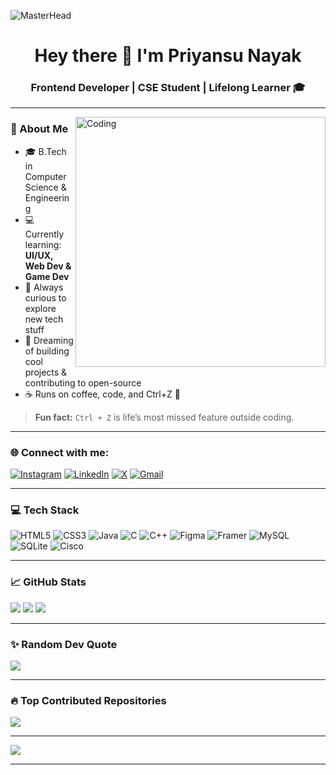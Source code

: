 ![MasterHead](https://miro.medium.com/v2/resize:fit:1400/1*0N8CVKix7OGfBDsgh9DzrQ.gif)

<h1 align="center">Hey there 👋 I'm Priyansu Nayak</h1>
<h3 align="center">Frontend Developer | CSE Student | Lifelong Learner 🎓</h3>

---

<img align="right" alt="Coding" width="400" src="https://media1.giphy.com/media/v1.Y2lkPTc5MGI3NjExbjJtY3kyMGZrZHduZTNtNGk5dm1tYm1pZjVtZzhleDJicDM2NmM5biZlcD12MV9pbnRlcm5hbF9naWZfYnlfaWQmY3Q9Zw/qgQUggAC3Pfv687qPC/giphy.gif">

### 🌟 About Me

- 🎓 B.Tech in Computer Science & Engineering  
- 💻 Currently learning: **UI/UX, Web Dev & Game Dev**  
- 🌱 Always curious to explore new tech stuff
- 🚀 Dreaming of building cool projects & contributing to open-source  
- ☕ Runs on coffee, code, and Ctrl+Z 🤣

> **Fun fact:** `Ctrl + Z` is life’s most missed feature outside coding.

---

### 🌐 Connect with me:

[![Instagram](https://img.shields.io/badge/Instagram-%23E4405F.svg?logo=Instagram&logoColor=white)](https://instagram.com/_.priyansu_nayak._.10)
[![LinkedIn](https://img.shields.io/badge/LinkedIn-%230077B5.svg?logo=linkedin&logoColor=white)](https://linkedin.com/in/priyansunayak10)
[![X](https://img.shields.io/badge/X-black.svg?logo=X&logoColor=white)](https://x.com/PriyansuNayak07)
[![Gmail](https://img.shields.io/badge/Email-D14836?logo=gmail&logoColor=white)](mailto:nayakpriyansu385@gmail.com)

---

### 💻 Tech Stack

![HTML5](https://img.shields.io/badge/html5-%23E34F26.svg?style=for-the-badge&logo=html5&logoColor=white)
![CSS3](https://img.shields.io/badge/css3-%231572B6.svg?style=for-the-badge&logo=css3&logoColor=white)
![Java](https://img.shields.io/badge/java-%23ED8B00.svg?style=for-the-badge&logo=openjdk&logoColor=white)
![C](https://img.shields.io/badge/C-%2300599C.svg?style=for-the-badge&logo=c&logoColor=white)
![C++](https://img.shields.io/badge/C++-%2300599C.svg?style=for-the-badge&logo=cplusplus&logoColor=white)
![Figma](https://img.shields.io/badge/Figma-%23F24E1E.svg?style=for-the-badge&logo=figma&logoColor=white)
![Framer](https://img.shields.io/badge/Framer-black?style=for-the-badge&logo=framer&logoColor=blue)
![MySQL](https://img.shields.io/badge/MySQL-4479A1.svg?style=for-the-badge&logo=mysql&logoColor=white)
![SQLite](https://img.shields.io/badge/SQLite-%2307405e.svg?style=for-the-badge&logo=sqlite&logoColor=white)
![Cisco](https://img.shields.io/badge/Cisco-%23049fd9.svg?style=for-the-badge&logo=cisco&logoColor=black)

---

### 📈 GitHub Stats

![](https://github-readme-stats.vercel.app/api?username=Priyansu-Nayak-10&theme=tokyonight&hide_border=false&include_all_commits=true&count_private=true)
![](https://nirzak-streak-stats.vercel.app/?user=Priyansu-Nayak-10&theme=tokyonight&hide_border=false)
![](https://github-readme-stats.vercel.app/api/top-langs/?username=Priyansu-Nayak-10&theme=tokyonight&hide_border=false&layout=compact)

---

### ✨ Random Dev Quote

![](https://quotes-github-readme.vercel.app/api?type=horizontal&theme=tokyonight)

---

### 🔥 Top Contributed Repositories

![](https://github-contributor-stats.vercel.app/api?username=Priyansu-Nayak-10&limit=5&theme=dark&combine_all_yearly_contributions=true)

---

[![](https://visitcount.itsvg.in/api?id=Priyansu-Nayak-10&icon=0&color=0)](https://visitcount.itsvg.in)

---

<!-- Made with ❤️ by Priyansu -->
